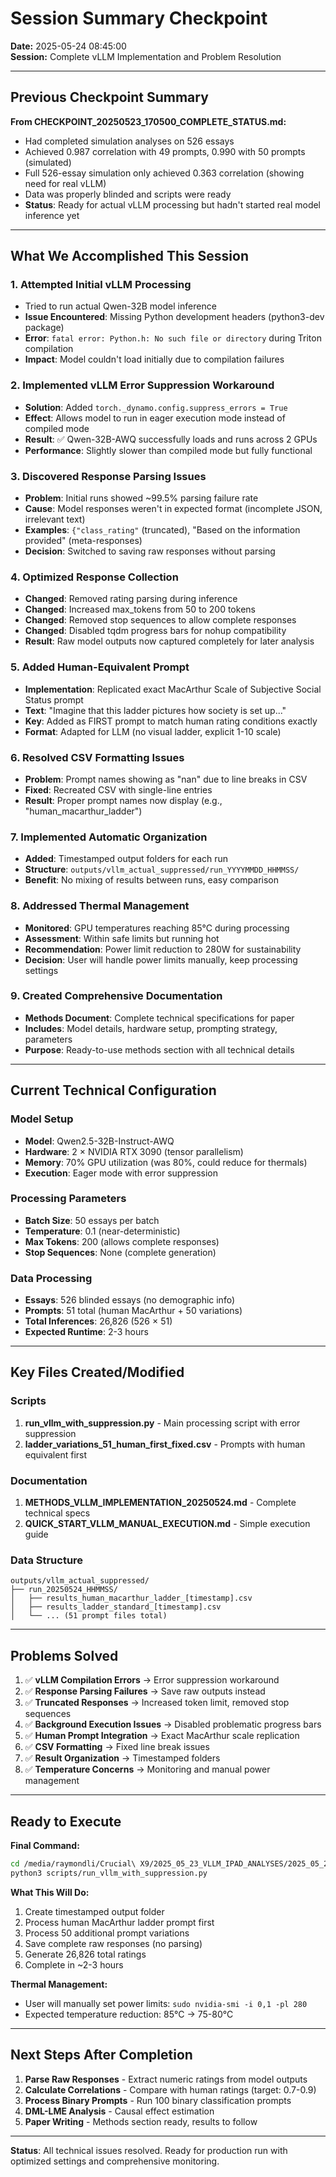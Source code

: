 # Session Summary Checkpoint
**Date:** 2025-05-24 08:45:00  
**Session:** Complete vLLM Implementation and Problem Resolution

---

## Previous Checkpoint Summary

**From CHECKPOINT_20250523_170500_COMPLETE_STATUS.md:**
- Had completed simulation analyses on 526 essays 
- Achieved 0.987 correlation with 49 prompts, 0.990 with 50 prompts (simulated)
- Full 526-essay simulation only achieved 0.363 correlation (showing need for real vLLM)
- Data was properly blinded and scripts were ready
- **Status**: Ready for actual vLLM processing but hadn't started real model inference yet

---

## What We Accomplished This Session

### 1. **Attempted Initial vLLM Processing**
- Tried to run actual Qwen-32B model inference
- **Issue Encountered**: Missing Python development headers (python3-dev package)
- **Error**: `fatal error: Python.h: No such file or directory` during Triton compilation
- **Impact**: Model couldn't load initially due to compilation failures

### 2. **Implemented vLLM Error Suppression Workaround**
- **Solution**: Added `torch._dynamo.config.suppress_errors = True`
- **Effect**: Allows model to run in eager execution mode instead of compiled mode
- **Result**: ✅ Qwen-32B-AWQ successfully loads and runs across 2 GPUs
- **Performance**: Slightly slower than compiled mode but fully functional

### 3. **Discovered Response Parsing Issues**
- **Problem**: Initial runs showed ~99.5% parsing failure rate
- **Cause**: Model responses weren't in expected format (incomplete JSON, irrelevant text)
- **Examples**: `{"class_rating"` (truncated), "Based on the information provided" (meta-responses)
- **Decision**: Switched to saving raw responses without parsing

### 4. **Optimized Response Collection**
- **Changed**: Removed rating parsing during inference
- **Changed**: Increased max_tokens from 50 to 200 tokens
- **Changed**: Removed stop sequences to allow complete responses
- **Changed**: Disabled tqdm progress bars for nohup compatibility
- **Result**: Raw model outputs now captured completely for later analysis

### 5. **Added Human-Equivalent Prompt**
- **Implementation**: Replicated exact MacArthur Scale of Subjective Social Status prompt
- **Text**: "Imagine that this ladder pictures how society is set up..."
- **Key**: Added as FIRST prompt to match human rating conditions exactly
- **Format**: Adapted for LLM (no visual ladder, explicit 1-10 scale)

### 6. **Resolved CSV Formatting Issues**
- **Problem**: Prompt names showing as "nan" due to line breaks in CSV
- **Fixed**: Recreated CSV with single-line entries
- **Result**: Proper prompt names now display (e.g., "human_macarthur_ladder")

### 7. **Implemented Automatic Organization**
- **Added**: Timestamped output folders for each run
- **Structure**: `outputs/vllm_actual_suppressed/run_YYYYMMDD_HHMMSS/`
- **Benefit**: No mixing of results between runs, easy comparison

### 8. **Addressed Thermal Management**
- **Monitored**: GPU temperatures reaching 85°C during processing
- **Assessment**: Within safe limits but running hot
- **Recommendation**: Power limit reduction to 280W for sustainability
- **Decision**: User will handle power limits manually, keep processing settings

### 9. **Created Comprehensive Documentation**
- **Methods Document**: Complete technical specifications for paper
- **Includes**: Model details, hardware setup, prompting strategy, parameters
- **Purpose**: Ready-to-use methods section with all technical details

---

## Current Technical Configuration

### Model Setup
- **Model**: Qwen2.5-32B-Instruct-AWQ
- **Hardware**: 2 × NVIDIA RTX 3090 (tensor parallelism)
- **Memory**: 70% GPU utilization (was 80%, could reduce for thermals)
- **Execution**: Eager mode with error suppression

### Processing Parameters
- **Batch Size**: 50 essays per batch
- **Temperature**: 0.1 (near-deterministic)
- **Max Tokens**: 200 (allows complete responses)
- **Stop Sequences**: None (complete generation)

### Data Processing
- **Essays**: 526 blinded essays (no demographic info)
- **Prompts**: 51 total (human MacArthur + 50 variations)
- **Total Inferences**: 26,826 (526 × 51)
- **Expected Runtime**: 2-3 hours

---

## Key Files Created/Modified

### Scripts
1. **run_vllm_with_suppression.py** - Main processing script with error suppression
2. **ladder_variations_51_human_first_fixed.csv** - Prompts with human equivalent first

### Documentation
1. **METHODS_VLLM_IMPLEMENTATION_20250524.md** - Complete technical specs
2. **QUICK_START_VLLM_MANUAL_EXECUTION.md** - Simple execution guide

### Data Structure
```
outputs/vllm_actual_suppressed/
├── run_20250524_HHMMSS/
│   ├── results_human_macarthur_ladder_[timestamp].csv
│   ├── results_ladder_standard_[timestamp].csv
│   └── ... (51 prompt files total)
```

---

## Problems Solved

1. ✅ **vLLM Compilation Errors** → Error suppression workaround
2. ✅ **Response Parsing Failures** → Save raw outputs instead
3. ✅ **Truncated Responses** → Increased token limit, removed stop sequences
4. ✅ **Background Execution Issues** → Disabled problematic progress bars
5. ✅ **Human Prompt Integration** → Exact MacArthur scale replication
6. ✅ **CSV Formatting** → Fixed line break issues
7. ✅ **Result Organization** → Timestamped folders
8. ✅ **Temperature Concerns** → Monitoring and manual power management

---

## Ready to Execute

**Final Command:**
```bash
cd /media/raymondli/Crucial\ X9/2025_05_23_VLLM_IPAD_ANALYSES/2025_05_23_social_class_dml_lme/analysis_20250523_full_526
python3 scripts/run_vllm_with_suppression.py
```

**What This Will Do:**
1. Create timestamped output folder
2. Process human MacArthur ladder prompt first
3. Process 50 additional prompt variations
4. Save complete raw responses (no parsing)
5. Generate 26,826 total ratings
6. Complete in ~2-3 hours

**Thermal Management:**
- User will manually set power limits: `sudo nvidia-smi -i 0,1 -pl 280`
- Expected temperature reduction: 85°C → 75-80°C

---

## Next Steps After Completion

1. **Parse Raw Responses** - Extract numeric ratings from model outputs
2. **Calculate Correlations** - Compare with human ratings (target: 0.7-0.9)
3. **Process Binary Prompts** - Run 100 binary classification prompts
4. **DML-LME Analysis** - Causal effect estimation
5. **Paper Writing** - Methods section ready, results to follow

---

**Status**: All technical issues resolved. Ready for production run with optimized settings and comprehensive monitoring.